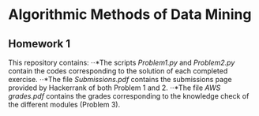 # Algorithmic Methods of Data Mining
## Homework 1
This repository contains:
⋅⋅*The scripts *Problem1.py* and *Problem2.py* contain the codes corresponding to the solution of each completed exercise.
⋅⋅*The file *Submissions.pdf* contains the submissions page provided by Hackerrank of both Problem 1 and 2.
⋅⋅*The file *AWS grades.pdf* contains the grades corresponding to the knowledge check of the different modules (Problem 3).
